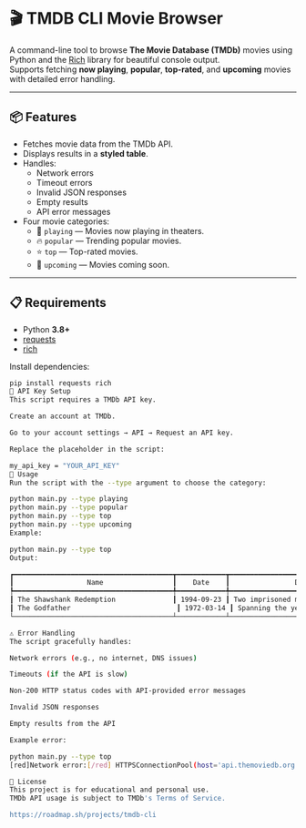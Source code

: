# 🎬 TMDB CLI Movie Browser

A command-line tool to browse **The Movie Database (TMDb)** movies using Python and the [Rich](https://rich.readthedocs.io/) library for beautiful console output.  
Supports fetching **now playing**, **popular**, **top-rated**, and **upcoming** movies with detailed error handling.

---

## 📦 Features
- Fetches movie data from the TMDb API.
- Displays results in a **styled table**.
- Handles:
  - Network errors
  - Timeout errors
  - Invalid JSON responses
  - Empty results
  - API error messages
- Four movie categories:
  - 🎥 `playing` — Movies now playing in theaters.
  - 🔥 `popular` — Trending popular movies.
  - ⭐ `top` — Top-rated movies.
  - 📅 `upcoming` — Movies coming soon.

---

## 📋 Requirements

- Python **3.8+**
- [requests](https://pypi.org/project/requests/)
- [rich](https://pypi.org/project/rich/)

Install dependencies:
```bash
pip install requests rich
🔑 API Key Setup
This script requires a TMDb API key.

Create an account at TMDb.

Go to your account settings → API → Request an API key.

Replace the placeholder in the script:

my_api_key = "YOUR_API_KEY"
🚀 Usage
Run the script with the --type argument to choose the category:

python main.py --type playing
python main.py --type popular
python main.py --type top
python main.py --type upcoming
Example:

python main.py --type top
Output:

┏━━━━━━━━━━━━━━━━━━━━━━━━━━━━━━━━━━━━━━━┳━━━━━━━━━━━━┳━━━━━━━━━━━━━━━━━━━━━━━━━━━━━━━━━━━━━━━━━━━━━━┓
┃                  Name                 ┃    Date    ┃                Description                   ┃
┡━━━━━━━━━━━━━━━━━━━━━━━━━━━━━━━━━━━━━━━╇━━━━━━━━━━━━╇━━━━━━━━━━━━━━━━━━━━━━━━━━━━━━━━━━━━━━━━━━━━━━┩
┃ The Shawshank Redemption              ┃ 1994-09-23 ┃ Two imprisoned men bond over a number of ... ┃
┃ The Godfather                          ┃ 1972-03-14 ┃ Spanning the years 1945 to 1955, a chroni... ┃
└───────────────────────────────────────┴────────────┴──────────────────────────────────────────────┘

⚠ Error Handling
The script gracefully handles:

Network errors (e.g., no internet, DNS issues)

Timeouts (if the API is slow)

Non-200 HTTP status codes with API-provided error messages

Invalid JSON responses

Empty results from the API

Example error:

python main.py --type top
[red]Network error:[/red] HTTPSConnectionPool(host='api.themoviedb.org', port=443): Max retries exceeded...

📜 License
This project is for educational and personal use.
TMDb API usage is subject to TMDb's Terms of Service.

https://roadmap.sh/projects/tmdb-cli
